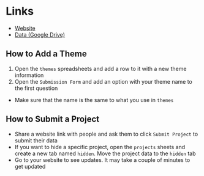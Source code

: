 # Links #
* [Website](https://ceeoinnovations.github.io/smart-motor-prototypes/)
* [Data (Google Drive)](https://drive.google.com/drive/folders/1VlpBWuKi5a2ZcsE68S0rWDeeBwFibp3g?usp=sharing)

## How to Add a Theme ##
1. Open the `themes` spreadsheets and add a row to it with a new theme information
2. Open the `Submission Form` and add an option with your theme name to the first question
* Make sure that the name is the same to what you use in `themes`

## How to Submit a Project ##
* Share a website link with people and ask them to click `Submit Project` to submit their data
* If you want to hide a specific project, open the `projects` sheets and create a new tab named `hidden`. Move the project data to the `hidden` tab
* Go to your website to see updates. It may take a couple of minutes to get updated
